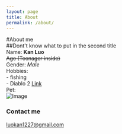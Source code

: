 ```yaml
---
layout: page
title: About
permalink: /about/
---
```

#About me  
##Dont't know what to put in the second title  
Name: **Kan Luo**  
~~Age (Teenager inside)~~  
Gender: *Male*  
Hobbies:  
          - fishing  
          - Diablo 2 [Link](https://www.blizzard.com/en-us/games/d2/)  
Pet:  
![Image](https://upload.wikimedia.org/wikipedia/commons/thumb/3/34/Florida_Box_Turtle_Digon3.jpg/220px-Florida_Box_Turtle_Digon3.jpg)

### Contact me

[luokan1227@gmail.com](mailto:email@domain.com)
